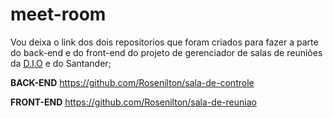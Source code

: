 # meet-room

Vou deixa o link dos dois repositorios que foram criados para fazer a parte do back-end e do front-end do projeto de gerenciador de salas de reuniões da [D.I.O](https://digitalinnovation.one) e do Santander;

**BACK-END**
https://github.com/Rosenilton/sala-de-controle

**FRONT-END**
https://github.com/Rosenilton/sala-de-reuniao
